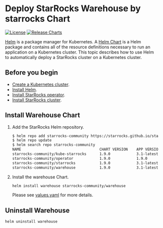 # Deploy StarRocks Warehouse by starrocks Chart

[![License](https://img.shields.io/badge/License-Apache%202.0-blue.svg)](https://opensource.org/licenses/Apache-2.0) [![Release Charts](https://img.shields.io/badge/Release-helmcharts-green.svg)](https://github.com/StarRocks/starrocks-kubernetes-operator/releases)

[Helm](https://helm.sh/) is a package manager for Kubernetes. A [Helm Chart](https://helm.sh/docs/topics/charts/) is a
Helm package and contains all of the resource definitions necessary to run an application on a Kubernetes cluster. This
topic describes how to use Helm to automatically deploy a StarRocks cluster on a Kubernetes cluster.

## Before you begin

- [Create a Kubernetes cluster](https://docs.starrocks.io/en-us/latest/deployment/sr_operator#create-kubernetes-cluster).
- [Install Helm](https://helm.sh/docs/intro/quickstart/).
- [Install StarRocks operator](../kube-starrocks/charts/operator/README.md).
- [Install StarRocks cluster](../kube-starrocks/charts/starrocks/README.md).

## Install Warehouse Chart

1. Add the StarRocks Helm repository.

    ```bash
    $ helm repo add starrocks-community https://starrocks.github.io/starrocks-kubernetes-operator
    $ helm repo update
    $ helm search repo starrocks-community
    NAME                                    CHART VERSION    APP VERSION  DESCRIPTION
    starrocks-community/kube-starrocks      1.9.0            3.1-latest   kube-starrocks includes two subcharts, starrock...
    starrocks-community/operator            1.9.0            1.9.0        A Helm chart for StarRocks operator
    starrocks-community/starrocks           1.9.0            3.1-latest   A Helm chart for StarRocks cluster
    starrocks-community/warehouse           1.9.0            3.1-latest   A Helm chart for StarRocks cluster
    ```

2. Install the warehouse Chart.

    ```bash
    helm install warehouse starrocks-community/warehouse
    ```

   Please see [values.yaml](./values.yaml) for more details.

## Uninstall Warehouse

```bash
helm uninstall warehouse
```
